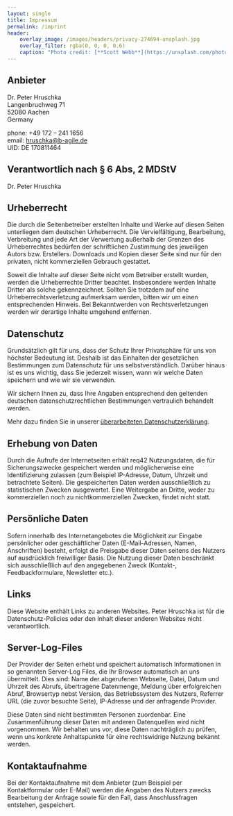 ```yaml
---
layout: single
title: Impressum
permalink: /imprint
header:
    overlay_image: /images/headers/privacy-274694-unsplash.jpg
    overlay_filter: rgba(0, 0, 0, 0.6)
    caption: "Photo credit: [**Scott Webb**](https://unsplash.com/photos/yekGLpc3vro)"
---
```


## Anbieter
Dr. Peter Hruschka  
Langenbruchweg 71  
52080 Aachen  
Germany  

phone: +49 172 – 241 1656  
email: hruschka@b-agile.de  
UID: DE 170811464  

## Verantwortlich nach § 6 Abs, 2 MDStV
Dr. Peter Hruschka

## Urheberrecht
Die durch die Seitenbetreiber erstellten Inhalte und Werke auf diesen Seiten unterliegen dem deutschen Urheberrecht. Die Vervielfältigung, Bearbeitung, Verbreitung und jede Art der Verwertung außerhalb der Grenzen des Urheberrechtes bedürfen der schriftlichen Zustimmung des jeweiligen Autors bzw. Erstellers. Downloads und Kopien dieser Seite sind nur für den privaten, nicht kommerziellen Gebrauch gestattet.

Soweit die Inhalte auf dieser Seite nicht vom Betreiber erstellt wurden, werden die Urheberrechte Dritter beachtet. Insbesondere werden Inhalte Dritter als solche gekennzeichnet. Sollten Sie trotzdem auf eine Urheberrechtsverletzung aufmerksam werden, bitten wir um einen entsprechenden Hinweis. Bei Bekanntwerden von Rechtsverletzungen werden wir derartige Inhalte umgehend entfernen.

## Datenschutz
Grundsätzlich gilt für uns, dass der Schutz Ihrer Privatsphäre für uns von höchster Bedeutung ist. Deshalb ist das Einhalten der gesetzlichen Bestimmungen zum Datenschutz für uns selbstverständlich. Darüber hinaus ist es uns wichtig, dass Sie jederzeit wissen, wann wir welche Daten speichern und wie wir sie verwenden.

Wir sichern Ihnen zu, dass Ihre Angaben entsprechend den geltenden deutschen datenschutzrechtlichen Bestimmungen vertraulich behandelt werden.

Mehr dazu finden Sie in unserer [überarbeiteten Datenschutzerklärung](/privacy).

## Erhebung von Daten
Durch die Aufrufe der Internetseiten erhält req42 Nutzungsdaten, die für Sicherungszwecke gespeichert werden und möglicherweise eine Identifizierung zulassen (zum Beispiel IP-Adresse, Datum, Uhrzeit und betrachtete Seiten). Die gespeicherten Daten werden ausschließlich zu statistischen Zwecken ausgewertet. Eine Weitergabe an Dritte, weder zu kommerziellen noch zu nichtkommerziellen Zwecken, findet nicht statt.

## Persönliche Daten
Sofern innerhalb des Internetangebotes die Möglichkeit zur Eingabe persönlicher oder geschäftlicher Daten (E-Mail-Adressen, Namen, Anschriften) besteht, erfolgt die Preisgabe dieser Daten seitens des Nutzers auf ausdrücklich freiwilliger Basis. Die Nutzung dieser Daten beschränkt sich ausschließlich auf den angegebenen Zweck (Kontakt-, Feedbackformulare, Newsletter etc.).

## Links
Diese Website enthält Links zu anderen Websites. Peter Hruschka ist für die Datenschutz-Policies oder den Inhalt dieser anderen Websites nicht verantwortlich.

## Server-Log-Files
Der Provider der Seiten erhebt und speichert automatisch Informationen in so genannten Server-Log Files, die Ihr Browser automatisch an uns übermittelt. Dies sind: Name der abgerufenen Webseite, Datei, Datum und Uhrzeit des Abrufs, übertragene Datenmenge, Meldung über erfolgreichen Abruf, Browsertyp nebst Version, das Betriebssystem des Nutzers, Referrer URL (die zuvor besuchte Seite), IP-Adresse und der anfragende Provider.

Diese Daten sind nicht bestimmten Personen zuordenbar. Eine Zusammenführung dieser Daten mit anderen Datenquellen wird nicht vorgenommen. Wir behalten uns vor, diese Daten nachträglich zu prüfen, wenn uns konkrete Anhaltspunkte für eine rechtswidrige Nutzung bekannt werden.

## Kontaktaufnahme
Bei der Kontaktaufnahme mit dem Anbieter (zum Beispiel per Kontaktformular oder E-Mail) werden die Angaben des Nutzers zwecks Bearbeitung der Anfrage sowie für den Fall, dass Anschlussfragen entstehen, gespeichert.